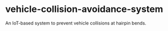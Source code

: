 # vehicle-collision-avoidance-system
An IoT-based system to prevent vehicle collisions at hairpin bends.
